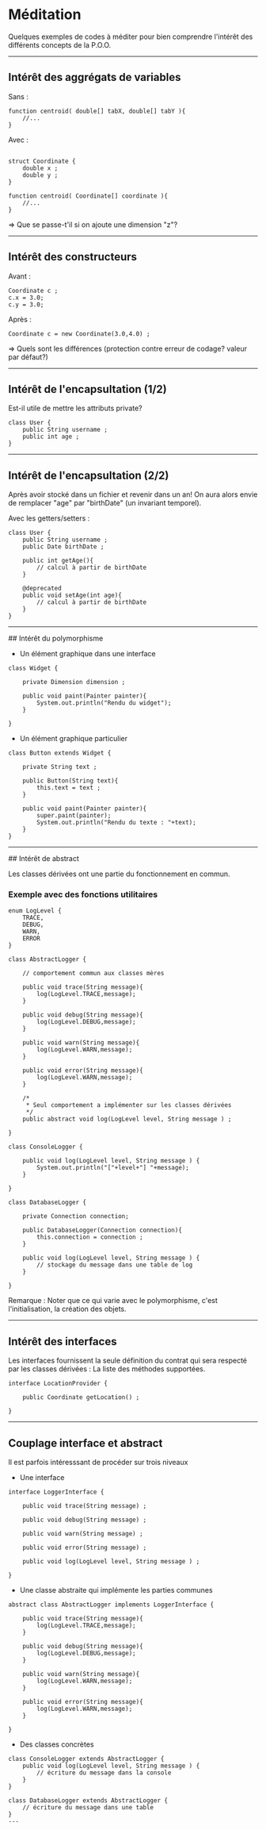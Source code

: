 # Méditation

Quelques exemples de codes à méditer pour bien comprendre l'intérêt
des différents concepts de la P.O.O.

---

## Intérêt des aggrégats de variables

Sans :

```
function centroid( double[] tabX, double[] tabY ){
    //...
}
```

Avec :

```

struct Coordinate {
    double x ;
    double y ;
}

function centroid( Coordinate[] coordinate ){
    //...
}
```

=> Que se passe-t'il si on ajoute une dimension "z"?

---

## Intérêt des constructeurs

Avant :

```
Coordinate c ;
c.x = 3.0;
c.y = 3.0;
```

Après :

```
Coordinate c = new Coordinate(3.0,4.0) ;
```

=> Quels sont les différences (protection contre erreur de codage? valeur par défaut?)

---

## Intérêt de l'encapsultation (1/2)

Est-il utile de mettre les attributs private?

```
class User {
    public String username ;
    public int age ;
}
```

---

## Intérêt de l'encapsultation (2/2)

Après avoir stocké dans un fichier et revenir dans un an! On aura alors envie
de remplacer "age" par "birthDate" (un invariant temporel).

Avec les getters/setters :

```
class User {
    public String username ;
    public Date birthDate ;

    public int getAge(){
        // calcul à partir de birthDate
    }

    @deprecated
    public void setAge(int age){
        // calcul à partir de birthDate
    }
}
```

---

## Intérêt du polymorphisme

* Un élément graphique dans une interface

```
class Widget {

    private Dimension dimension ;

    public void paint(Painter painter){
        System.out.println("Rendu du widget");
    }

}
```

* Un élément graphique particulier

```
class Button extends Widget {

    private String text ;

    public Button(String text){
        this.text = text ;
    }

    public void paint(Painter painter){
        super.paint(painter);
        System.out.println("Rendu du texte : "+text);
    }
}
```

---

## Intérêt de abstract

Les classes dérivées ont une partie du fonctionnement en commun.

### Exemple avec des fonctions utilitaires

```
enum LogLevel {
    TRACE,
    DEBUG,
    WARN,
    ERROR
}
```

```
class AbstractLogger {

    // comportement commun aux classes mères

    public void trace(String message){
        log(LogLevel.TRACE,message);
    }

    public void debug(String message){
        log(LogLevel.DEBUG,message);
    }

    public void warn(String message){
        log(LogLevel.WARN,message);
    }

    public void error(String message){
        log(LogLevel.WARN,message);
    }

    /*
     * Seul comportement a implémenter sur les classes dérivées
     */
    public abstract void log(LogLevel level, String message ) ;

}
```

```
class ConsoleLogger {

    public void log(LogLevel level, String message ) {
        System.out.println("["+level+"] "+message);
    }

}
```


```
class DatabaseLogger {

    private Connection connection;

    public DatabaseLogger(Connection connection){
        this.connection = connection ;
    }

    public void log(LogLevel level, String message ) {
        // stockage du message dans une table de log
    }

}
```

Remarque : Noter que ce qui varie avec le polymorphisme, c'est l'initialisation,
la création des objets.


---

## Intérêt des interfaces

Les interfaces fournissent la seule définition du contrat qui sera respecté par
les classes dérivées : La liste des méthodes supportées.

```
interface LocationProvider {

    public Coordinate getLocation() ;

}
```

---

## Couplage interface et abstract

Il est parfois intéresssant de procéder sur trois niveaux

* Une interface

```
interface LoggerInterface {

    public void trace(String message) ;

    public void debug(String message) ;

    public void warn(String message) ;

    public void error(String message) ;

    public void log(LogLevel level, String message ) ;

}
```

* Une classe abstraite qui implémente les parties communes

```
abstract class AbstractLogger implements LoggerInterface {

    public void trace(String message){
        log(LogLevel.TRACE,message);
    }

    public void debug(String message){
        log(LogLevel.DEBUG,message);
    }

    public void warn(String message){
        log(LogLevel.WARN,message);
    }

    public void error(String message){
        log(LogLevel.WARN,message);
    }

}
```

* Des classes concrètes

```
class ConsoleLogger extends AbstractLogger {
    public void log(LogLevel level, String message ) {
        // écriture du message dans la console
    }
}
```

```
class DatabaseLogger extends AbstractLogger {
    // écriture du message dans une table
}
---
